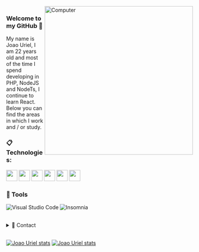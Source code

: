 <img src="https://raw.githubusercontent.com/MicaelliMedeiros/micaellimedeiros/master/image/computer-illustration.png" min-width="400px" max-width="400px" width="400px" align="right" alt="Computer">

### Welcome to my GitHub 🎇
My name is Joao Uriel, I am 22 years old and most of the time I spend developing in PHP, NodeJS and NodeTs, I continue to learn React. Below you can find the areas in which I work and / or study.

### :clipboard: Technologies:


  <code><img height="30" src="https://img.shields.io/badge/TypeScript-007ACC?style=for-the-badge&logo=typescript&logoColor=white"></code>
  <code><img height="30" src="https://raw.githubusercontent.com/dereknguyen269/dereknguyen269/master/images/php.svg"></code>
  <code><img height="30" src="https://img.shields.io/badge/MySQL-00000F?style=for-the-badge&logo=mysql&logoColor=white"></code>
  <code><img height="30" src="https://img.shields.io/badge/PostgreSQL-316192?style=for-the-badge&logo=postgresql&logoColor=white"></code>
  <code><img height="30" src="https://raw.githubusercontent.com/dereknguyen269/dereknguyen269/master/images/reactjs.png"></code>
  <code><img height="30" src="https://img.shields.io/badge/-Git-F05032?style=for-the-badge&logo=git&logoColor=white"></code>

### 🚀 Tools

  ![Visual Studio Code](https://img.shields.io/badge/VSCode-008B8B?style=for-the-badge&logo=visual-studio-code&logoColor=blue)
  ![Insomnia](https://img.shields.io/badge/Insomnia-430098?style=for-the-badge&logo=insomnia&logoColor=white)

<br/>

<details>
  <summary>💬 Contact</summary>
   <a href="https://www.linkedin.com/in/jo%C3%A3o-uriel-camargo-79aa2b190/" target="_blank">
    <img alt="LinkedIn" src="https://img.shields.io/badge/linkedin-%230077B5.svg?&style=for-the-badge&logo=linkedin&logoColor=white" />
   </a>
</details> 
  
<br/>

[![Joao Uriel stats](https://github-readme-stats.vercel.app/api?username=joaouriel10&theme=tokyonight)](https://github.com/joaouriel10)
[![Joao Uriel stats](https://github-readme-stats.vercel.app/api/top-langs/?username=joaouriel10&hide=html&layout=compact&theme=tokyonight)](https://github.com/joaouriel10)
